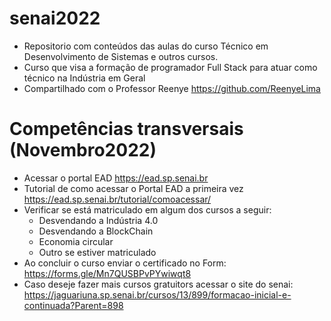 # senai2022
- Repositorio com conteúdos das aulas do curso Técnico em Desenvolvimento de Sistemas e outros cursos.
- Curso que visa a formação de programador Full Stack para atuar como técnico na Indústria em Geral
- Compartilhado com o Professor Reenye https://github.com/ReenyeLima

# Competências transversais (Novembro2022)
- Acessar o portal EAD https://ead.sp.senai.br
- Tutorial de como acessar o Portal EAD a primeira vez https://ead.sp.senai.br/tutorial/comoacessar/
- Verificar se está matriculado em algum dos cursos a seguir:
	- Desvendando a Indústria 4.0
	- Desvendando a BlockChain
	- Economia circular
	- Outro se estiver matriculado
- Ao concluir o curso enviar o certificado no Form: https://forms.gle/Mn7QUSBPvPYwiwqt8
- Caso deseje fazer mais cursos gratuitors acessar o site do senai: https://jaguariuna.sp.senai.br/cursos/13/899/formacao-inicial-e-continuada?Parent=898